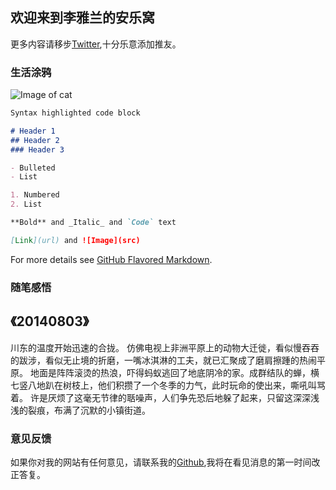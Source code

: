 ## 欢迎来到李雅兰的安乐窝


更多内容请移步[Twitter](https://twitter.com/),十分乐意添加推友。



### 生活涂鸦

![Image of cat](file:///C:/Users/Administrator.XTZ-01704191853/Desktop/cat/9.jpg)

```markdown
Syntax highlighted code block

# Header 1
## Header 2
### Header 3

- Bulleted
- List

1. Numbered
2. List

**Bold** and _Italic_ and `Code` text

[Link](url) and ![Image](src)
```

For more details see [GitHub Flavored Markdown](https://guides.github.com/features/mastering-markdown/).

### 随笔感悟

## 《20140803》

川东的温度开始迅速的合拢。
仿佛电视上非洲平原上的动物大迁徙，看似慢吞吞的跋涉，看似无止境的折磨，一嘴冰淇淋的工夫，就已汇聚成了磨肩擦踵的热闹平原。
地面是阵阵滚烫的热浪，吓得蚂蚁逃回了地底阴冷的家。成群结队的蝉，横七竖八地趴在树枝上，他们积攒了一个冬季的力气，此时玩命的使出来，嘶吼叫骂着。
许是厌烦了这毫无节律的聒噪声，人们争先恐后地躲了起来，只留这深深浅浅的裂痕，布满了沉默的小镇街道。

### 意见反馈

如果你对我的网站有任何意见，请联系我的[Github](https://bigbosscat.github.io/),我将在看见消息的第一时间改正答复。
